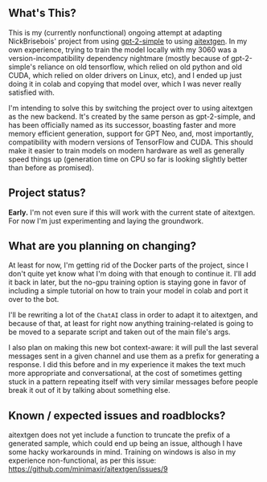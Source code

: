 ## What's This?
This is my (currently nonfunctional) ongoing attempt at adapting NickBrisebois' project from using [gpt-2-simple](https://github.com/minimaxir/gpt-2-simple) to using [aitextgen](https://github.com/minimaxir/aitextgen). In my own experience, trying to train the model locally with my 3060 was a version-incompatibility dependency nightmare (mostly because of gpt-2-simple's reliance on old tensorflow, which relied on old python and old CUDA, which relied on older drivers on Linux, etc), and I ended up just doing it in colab and copying that model over, which I was never really satisfied with. 

I'm intending to solve this by switching the project over to using aitextgen as the new backend. It's created by the same person as gpt-2-simple, and has been officially named as its successor, boasting faster and more memory efficient generation, support for GPT Neo, and, most importantly, compatibility with modern versions of TensorFlow and CUDA. This should make it easier to train models on modern hardware as well as generally speed things up (generation time on CPU so far is looking slightly better than before as promised).

## Project status?
**Early.** I'm not even sure if this will work with the current state of aitextgen. For now I'm just experimenting and laying the groundwork.

## What are you planning on changing?
At least for now, I'm getting rid of the Docker parts of the project, since I don't quite yet know what I'm doing with that enough to continue it. I'll add it back in later, but the no-gpu training option is staying gone in favor of including a simple tutorial on how to train your model in colab and port it over to the bot.

I'll be rewriting a lot of the `ChatAI` class in order to adapt it to aitextgen, and because of that, at least for right now anything training-related is going to be moved to a separate script and taken out of the main file's args.

I also plan on making this new bot context-aware: it will pull the last several messages sent in a given channel and use them as a prefix for generating a response. I did this before and in my experience it makes the text much more appropriate and conversational, at the cost of sometimes getting stuck in a pattern repeating itself with very similar messages before people break it out of it by talking about something else.

## Known / expected issues and roadblocks?
aitextgen does not yet include a function to truncate the prefix of a generated sample, which could end up being an issue, although I have some hacky workarounds in mind. Training on windows is also in my experience non-functional, as per this issue: https://github.com/minimaxir/aitextgen/issues/9
